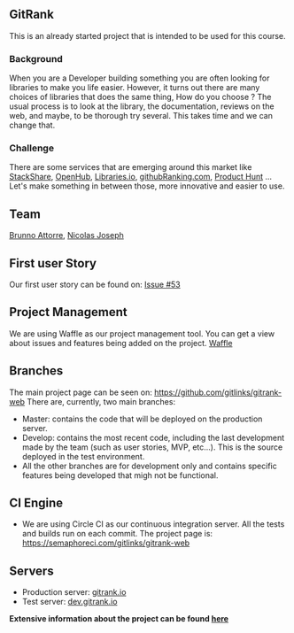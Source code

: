 GitRank
--------

This is an already started project that is intended to be used for this course.

### Background
When you are a Developer building something you are often looking for libraries to make you life easier. However, it turns out there are many choices of libraries that does the same thing, How do you choose ? The usual process is to look at the library, the documentation, reviews on the web, and maybe, to be thorough try several. This takes time and we can change that.

### Challenge
There are some services that are emerging around this market like [StackShare](http://stackshare.io/), [OpenHub](https://www.openhub.net/),
[Libraries.io](https://libraries.io/),
[githubRanking.com](githubranking.com), [Product Hunt](http://www.producthunt.com/) ... Let's make something in between those, more innovative and easier to use.

## Team
[Brunno Attorre](../people/brunno-attorre.md), [Nicolas Joseph](../people/nicolas-joseph.md)

## First user Story
Our first user story can be found on: [Issue #53](https://github.com/gitlinks/gitrank-web/issues/53)

## Project Management
We are using Waffle as our project management tool. You can get a view about issues and features being added on the project. [Waffle](https://waffle.io/gitlinks/gitrank-web)

## Branches
The main project page can be seen on: https://github.com/gitlinks/gitrank-web
There are, currently, two main branches:
- Master: contains the code that will be deployed on the production server.
- Develop: contains the most recent code, including the last development made by the team (such as user stories, MVP, etc...). This is the source deployed in the test environment.
- All the other branches are for development only and contains specific features being developed that migh not be functional.

## CI Engine
- We are using Circle CI as our continuous integration server. All the tests and builds run on each commit. The project page is:
https://semaphoreci.com/gitlinks/gitrank-web

## Servers
- Production server: [gitrank.io](https://gitrank.io)
- Test server: [dev.gitrank.io](http://dev.gitrank.io)

**Extensive information about the project can be found [here](https://github.com/gitlinks/github-rank-project)**
